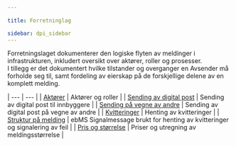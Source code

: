 ```yaml
---
 
title: Forretninglag  

sidebar: dpi_sidebar
---
```


Forretningslaget dokumenterer den logiske flyten av meldinger i
infrastrukturen, inkludert oversikt over aktører, roller og prosesser.  
I tillegg er det dokumentert hvilke tilstander og overganger en Avsender
må forholde seg til, samt fordeling av eierskap på de forskjellige
delene av en komplett melding.

| --- | --- |
| [Aktører]({{site.baseurl}}/resources/begrep/sikkerDigitalPost/forretningslag/Aktorer)                                   | Aktører og roller                                                           |
| [Sending av digital post]({{site.baseurl}}/resources/begrep/sikkerDigitalPost/forretningslag/forretningsprosess)        | Sending av digital post til innbyggere                                      |
| [Sending på vegne av andre]({{site.baseurl}}/resources/begrep/sikkerDigitalPost/forretningslag/send_paa_vegne_av_andre) | Sending av digital post på vegne av andre                                   |
| [Kvitteringer]({{site.baseurl}}/resources/begrep/sikkerDigitalPost/forretningslag/forretningsprosess_kvittering)        | Henting av kvitteringer                                                     |
| [Struktur på melding]({{site.baseurl}}/resources/begrep/sikkerDigitalPost/forretningslag/meldingsformat)                | ebMS Signalmessage brukt for henting av kvitteringer og signalering av feil |
| [Pris og størrelse]({{site.baseurl}}/resources/begrep/sikkerDigitalPost/forretningslag/meldingsstorrelse)               | Priser og utregning av meldingsstørrelse                                    |
